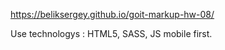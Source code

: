 
https://beliksergey.github.io/goit-markup-hw-08/

Use technologys  : HTML5, SASS, JS
mobile first.
 
